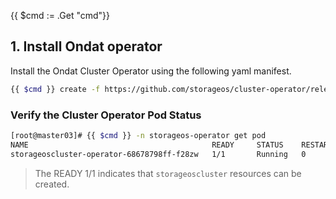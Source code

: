 {{ $cmd := .Get "cmd"}}

## 1. Install Ondat operator

Install the Ondat Cluster Operator using the following yaml manifest.

```bash
{{ $cmd }} create -f https://github.com/storageos/cluster-operator/releases/download/{{ .Site.Params.latest_operator_version }}/storageos-operator.yaml
```


### Verify the Cluster Operator Pod Status

```bash
[root@master03]# {{ $cmd }} -n storageos-operator get pod
NAME                                         READY     STATUS    RESTARTS   AGE
storageoscluster-operator-68678798ff-f28zw   1/1       Running   0          3m
```

> The READY 1/1 indicates that `storageoscluster` resources can be created.
